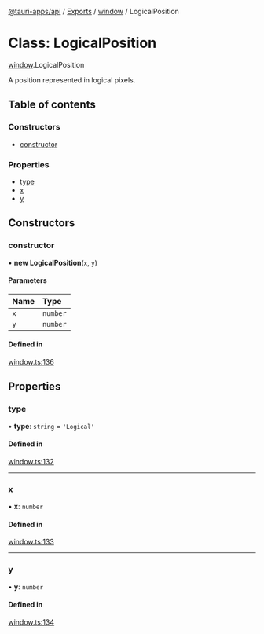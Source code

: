 [@tauri-apps/api](../README.md) / [Exports](../modules.md) / [window](../modules/window.md) / LogicalPosition

# Class: LogicalPosition

[window](../modules/window.md).LogicalPosition

A position represented in logical pixels.

## Table of contents

### Constructors

- [constructor](window.LogicalPosition.md#constructor)

### Properties

- [type](window.LogicalPosition.md#type)
- [x](window.LogicalPosition.md#x)
- [y](window.LogicalPosition.md#y)

## Constructors

### constructor

• **new LogicalPosition**(`x`, `y`)

#### Parameters

| Name | Type |
| :------ | :------ |
| `x` | `number` |
| `y` | `number` |

#### Defined in

[window.ts:136](https://github.com/ksnyde/tauri/blob/3a04c036/tooling/api/src/window.ts#L136)

## Properties

### type

• **type**: `string` = `'Logical'`

#### Defined in

[window.ts:132](https://github.com/ksnyde/tauri/blob/3a04c036/tooling/api/src/window.ts#L132)

___

### x

• **x**: `number`

#### Defined in

[window.ts:133](https://github.com/ksnyde/tauri/blob/3a04c036/tooling/api/src/window.ts#L133)

___

### y

• **y**: `number`

#### Defined in

[window.ts:134](https://github.com/ksnyde/tauri/blob/3a04c036/tooling/api/src/window.ts#L134)
